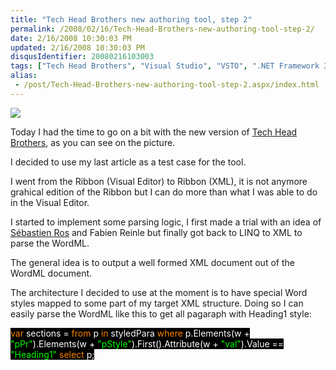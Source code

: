 ```yaml
---
title: "Tech Head Brothers new authoring tool, step 2"
permalink: /2008/02/16/Tech-Head-Brothers-new-authoring-tool-step-2/
date: 2/16/2008 10:30:03 PM
updated: 2/16/2008 10:30:03 PM
disqusIdentifier: 20080216103003
tags: ["Tech Head Brothers", "Visual Studio", "VSTO", ".NET Framework 3.5", "Office 2007"]
alias:
 - /post/Tech-Head-Brothers-new-authoring-tool-step-2.aspx/index.html
---
```

![](http://farm3.static.flickr.com/2005/2268217977_fd02a77b95_o.jpg) 

Today I had the time to go on a bit with the new version of [Tech Head Brothers](http://www.techheadbrothers.com/), as you can see on the picture.
<!-- more -->

I decided to use my last article as a test case for the tool.

I went from the Ribbon (Visual Editor) to Ribbon (XML), it is not anymore grahical edition of the Ribbon but I can do more than what I was able to do in the Visual Editor.

I started to implement some parsing logic, I first made a trial with an idea of [Sébastien Ros](http://www.dotnetguru2.org/sebastienros/) and Fabien Reinle but finally got back to LINQ to XML to parse the WordML.

The general idea is to output a well formed XML document out of the WordML document. 

The architecture I decided to use at the moment is to have special Word styles mapped to some part of my target XML structure. Doing so I can easily parse the WordML like this to get all pagaraph with Heading1 style:

<span style="background: black; color: #ff8000">var </span><span style="background: black; color: white">sections = 
    </span><span style="background: black; color: #ff8000">from </span><span style="background: black; color: white">p </span><span style="background: black; color: #ff8000">in </span><span style="background: black; color: white">styledPara
    </span><span style="background: black; color: #ff8000">where </span><span style="background: black; color: white">p.Elements(w + </span><span style="background: black; color: lime">"pPr"</span><span style="background: black; color: white">).Elements(w + </span><span style="background: black; color: lime">"pStyle"</span><span style="background: black; color: white">).First().Attribute(w + </span><span style="background: black; color: lime">"val"</span><span style="background: black; color: white">).Value == </span><span style="background: black; color: lime">"Heading1"
    </span><span style="background: black; color: #ff8000">select </span><span style="background: black; color: white">p;
</span>
[](http://11011.net/software/vspaste)
